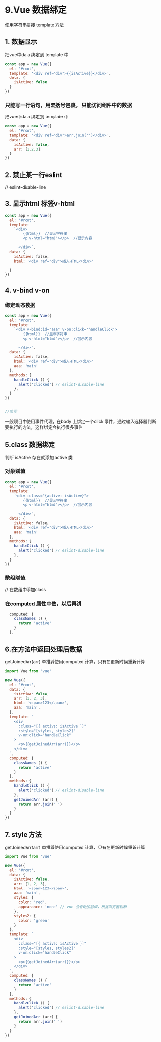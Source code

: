 # 9.Vue 数据绑定
使用字符串拼接 template 方法
## 1. 数据显示
把vue中data 绑定到 template 中
```javascript
const app = new Vue({
  el: '#root',
  template: '<div ref="div">{{isActive}}</div>',
  data: {
    isActive: false
  }
})
```

### 只能写一行语句，用双括号包裹， 只能访问组件中的数据
把vue中data 绑定到 template 中
```javascript
const app = new Vue({
  el: '#root',
  template: '<div ref="div">arr.join('')</div>',
  data: {
    isActive: false,
    arr: [1,2,3]
  }
})
```
## 2. 禁止某一行eslint
// eslint-disable-line

## 3. 显示html 标签v-html

```javascript
const app = new Vue({
  el: '#root',
  template: 
    `<div>
        {{html}}  //显示字符串
        <p v-html="html"></p>  //显示内容

      </div>`,
  data: {
    isActive: false，
    html: '<div ref="div">插入HTML</div>'
    
  }
})
```

## 4. v-bind  v-on
### 绑定动态数据 

```javascript
const app = new Vue({
  el: '#root',
  template: 
    `<div v-bind:id="aaa" v-on:click='handleClick'>
        {{html}}  //显示字符串
        <p v-html="html"></p>  //显示内容

      </div>`,
  data: {
    isActive: false，
    html: '<div ref="div">插入HTML</div>'
    aaa: 'main'
  },
  methods: {
    handleClick () {
      alert('clicked') // eslint-disable-line
    }, 
  }
})


//简写
```
<div :id="aaa" @click='handleClick'>
一般项目中使用事件代理，在body 上绑定一个click
事件，通过输入选择器判断要执行的方法，这样绑定会执行很多事件


## 5.class 数据绑定
判断 isActive 存在就添加 active 类

### 对象赋值
```javascript
const app = new Vue({
  el: '#root',
  template: 
    `<div :class="{active: isActive}">
        {{html}}  //显示字符串
        <p v-html="html"></p>  //显示内容

      </div>`,
  data: {
    isActive: false，
    html: '<div ref="div">插入HTML</div>'
    aaa: 'main'
  },
  methods: {
    handleClick () {
      alert('clicked') // eslint-disable-line
    }, 
  }
})
```

### 数组赋值
// 在数组中添加class
<div :class="[{active: isActive}]">

</div>

### 在computed 属性中做，以后再讲

```javascript
  computed: {
    classNames () {
      return 'active'
    }
  },
```

## 6.在方法中返回处理后数据
getJoinedArr(arr) 单推荐使用computed 计算，只有在更新时候重新计算
```javascript
import Vue from 'vue'

new Vue({
  el: '#root',
  data: {
    isActive: false,
    arr: [1, 2, 3],
    html: '<span>123</span>',
    aaa: 'main',
  },
  template: `
    <div
      :class="[{ active: isActive }]"
      :style="[styles, styles2]"
      v-on:click="handleClick"
    >
      <p>{{getJoinedArr(arr)}}</p>
    </div>
  `,
  computed: {
    classNames () {
      return 'active'
    }
  },
  methods: {
    handleClick () {
      alert('clicked') // eslint-disable-line
    },
    getJoinedArr (arr) {
      return arr.join(' ')
    }
  }
})
```

## 7. style 方法
getJoinedArr(arr) 单推荐使用computed 计算，只有在更新时候重新计算
```javascript
import Vue from 'vue'

new Vue({
  el: '#root',
  data: {
    isActive: false,
    arr: [1, 2, 3],
    html: '<span>123</span>',
    aaa: 'main',
    styles: {
      color: 'red',
      appearance: 'none' // vue 会自动加前缀，根据浏览器判断
    },
    styles2: {
      color: 'green'
    }
  },
  template: `
    <div
      :class="[{ active: isActive }]"
      :style="[styles, styles2]"
      v-on:click="handleClick"
    >
      <p>{{getJoinedArr(arr)}}</p>
    </div>
  `,
  computed: {
    classNames () {
      return 'active'
    }
  },
  methods: {
    handleClick () {
      alert('clicked') // eslint-disable-line
    },
    getJoinedArr (arr) {
      return arr.join(' ')
    }
  }
})
```
